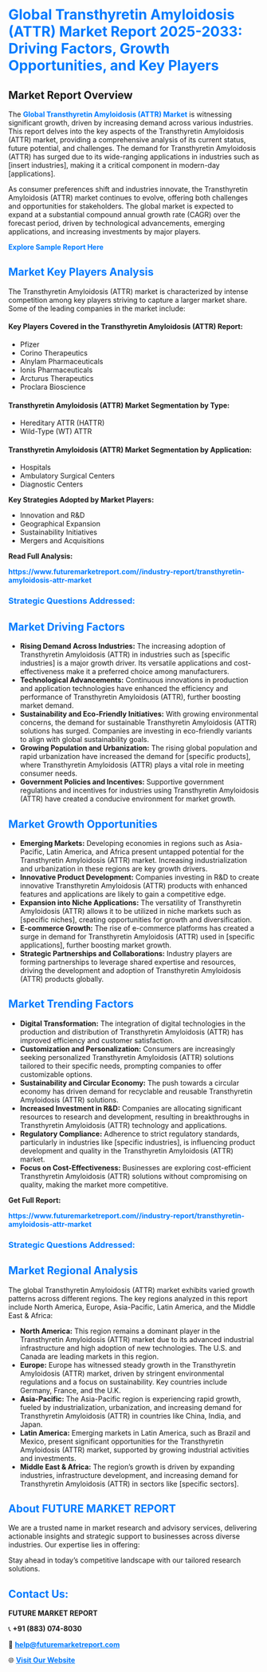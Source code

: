 <h1 style="color: #007BFF;">Global Transthyretin Amyloidosis (ATTR) Market Report 2025-2033: Driving Factors, Growth Opportunities, and Key Players</h1>

<section id="overview">
<h2>Market Report Overview</h2>
<p>The <a href="https://www.futuremarketreport.com//industry-report/transthyretin-amyloidosis-attr-market" style="color: #007BFF; text-decoration: none;"><strong>Global Transthyretin Amyloidosis (ATTR) Market</strong></a> is witnessing significant growth, driven by increasing demand across various industries. This report delves into the key aspects of the Transthyretin Amyloidosis (ATTR) market, providing a comprehensive analysis of its current status, future potential, and challenges. The demand for Transthyretin Amyloidosis (ATTR) has surged due to its wide-ranging applications in industries such as [insert industries], making it a critical component in modern-day [applications].</p>
<p>As consumer preferences shift and industries innovate, the Transthyretin Amyloidosis (ATTR) market continues to evolve, offering both challenges and opportunities for stakeholders. The global market is expected to expand at a substantial compound annual growth rate (CAGR) over the forecast period, driven by technological advancements, emerging applications, and increasing investments by major players.</p>
</section>

<section id="overview">
<p><a href="https://www.futuremarketreport.com//request-sample/reportId=82814" style="color: #007BFF; text-decoration: none;"><strong>Explore Sample Report Here</strong></a></p>
</section>

<section id="key-players">
<h2 style="color: #007BFF;">Market Key Players Analysis</h2>
<p>The Transthyretin Amyloidosis (ATTR) market is characterized by intense competition among key players striving to capture a larger market share. Some of the leading companies in the market include:</p>
<h4>Key Players Covered in the Transthyretin Amyloidosis (ATTR) Report:</h4>
<ul><li>Pfizer</li><li>Corino Therapeutics</li><li>Alnylam Pharmaceuticals</li><li>Ionis Pharmaceuticals</li><li>Arcturus Therapeutics</li><li>Proclara Bioscience</li></ul>
<h4>Transthyretin Amyloidosis (ATTR) Market Segmentation by Type:</h4>
<ul><li>Hereditary ATTR (HATTR)</li><li>Wild-Type (WT) ATTR</li></ul>

<h4>Transthyretin Amyloidosis (ATTR) Market Segmentation by Application:</h4>
<ul><li>Hospitals</li><li>Ambulatory Surgical Centers</li><li>Diagnostic Centers</li></ul>
<p><strong>Key Strategies Adopted by Market Players:</strong></p>
<ul>
<li>Innovation and R&D</li>
<li>Geographical Expansion</li>
<li>Sustainability Initiatives</li>
<li>Mergers and Acquisitions</li>
</ul>
</section>

<section>
<p><strong>Read Full Analysis: </strong></p><a href="https://www.futuremarketreport.com//industry-report/transthyretin-amyloidosis-attr-market" style="color: #007BFF; text-decoration: none;"><strong>https://www.futuremarketreport.com//industry-report/transthyretin-amyloidosis-attr-market</strong></a>
<h3 style="color: #007BFF;">Strategic Questions Addressed:</h3>
</section>

<section id="driving-factors">
<h2 style="color: #007BFF;">Market Driving Factors</h2>
<ul>
<li><strong>Rising Demand Across Industries:</strong> The increasing adoption of Transthyretin Amyloidosis (ATTR) in industries such as [specific industries] is a major growth driver. Its versatile applications and cost-effectiveness make it a preferred choice among manufacturers.</li>
<li><strong>Technological Advancements:</strong> Continuous innovations in production and application technologies have enhanced the efficiency and performance of Transthyretin Amyloidosis (ATTR), further boosting market demand.</li>
<li><strong>Sustainability and Eco-Friendly Initiatives:</strong> With growing environmental concerns, the demand for sustainable Transthyretin Amyloidosis (ATTR) solutions has surged. Companies are investing in eco-friendly variants to align with global sustainability goals.</li>
<li><strong>Growing Population and Urbanization:</strong> The rising global population and rapid urbanization have increased the demand for [specific products], where Transthyretin Amyloidosis (ATTR) plays a vital role in meeting consumer needs.</li>
<li><strong>Government Policies and Incentives:</strong> Supportive government regulations and incentives for industries using Transthyretin Amyloidosis (ATTR) have created a conducive environment for market growth.</li>
</ul>
</section>

<section id="growth-opportunities">
<h2 style="color: #007BFF;">Market Growth Opportunities</h2>
<ul>
<li><strong>Emerging Markets:</strong> Developing economies in regions such as Asia-Pacific, Latin America, and Africa present untapped potential for the Transthyretin Amyloidosis (ATTR) market. Increasing industrialization and urbanization in these regions are key growth drivers.</li>
<li><strong>Innovative Product Development:</strong> Companies investing in R&D to create innovative Transthyretin Amyloidosis (ATTR) products with enhanced features and applications are likely to gain a competitive edge.</li>
<li><strong>Expansion into Niche Applications:</strong> The versatility of Transthyretin Amyloidosis (ATTR) allows it to be utilized in niche markets such as [specific niches], creating opportunities for growth and diversification.</li>
<li><strong>E-commerce Growth:</strong> The rise of e-commerce platforms has created a surge in demand for Transthyretin Amyloidosis (ATTR) used in [specific applications], further boosting market growth.</li>
<li><strong>Strategic Partnerships and Collaborations:</strong> Industry players are forming partnerships to leverage shared expertise and resources, driving the development and adoption of Transthyretin Amyloidosis (ATTR) products globally.</li>
</ul>
</section>

<section id="trending-factors">
<h2 style="color: #007BFF;">Market Trending Factors</h2>
<ul>
<li><strong>Digital Transformation:</strong> The integration of digital technologies in the production and distribution of Transthyretin Amyloidosis (ATTR) has improved efficiency and customer satisfaction.</li>
<li><strong>Customization and Personalization:</strong> Consumers are increasingly seeking personalized Transthyretin Amyloidosis (ATTR) solutions tailored to their specific needs, prompting companies to offer customizable options.</li>
<li><strong>Sustainability and Circular Economy:</strong> The push towards a circular economy has driven demand for recyclable and reusable Transthyretin Amyloidosis (ATTR) solutions.</li>
<li><strong>Increased Investment in R&D:</strong> Companies are allocating significant resources to research and development, resulting in breakthroughs in Transthyretin Amyloidosis (ATTR) technology and applications.</li>
<li><strong>Regulatory Compliance:</strong> Adherence to strict regulatory standards, particularly in industries like [specific industries], is influencing product development and quality in the Transthyretin Amyloidosis (ATTR) market.</li>
<li><strong>Focus on Cost-Effectiveness:</strong> Businesses are exploring cost-efficient Transthyretin Amyloidosis (ATTR) solutions without compromising on quality, making the market more competitive.</li>
</ul>
</section>

<section>
<p><strong>Get Full Report: </strong></p><a href="https://www.futuremarketreport.com//industry-report/transthyretin-amyloidosis-attr-market" style="color: #007BFF; text-decoration: none;"><strong>https://www.futuremarketreport.com//industry-report/transthyretin-amyloidosis-attr-market</strong></a>
<h3 style="color: #007BFF;">Strategic Questions Addressed:</h3>
</section>


<section id="regional-analysis">
<h2 style="color: #007BFF;">Market Regional Analysis</h2>
<p>The global Transthyretin Amyloidosis (ATTR) market exhibits varied growth patterns across different regions. The key regions analyzed in this report include North America, Europe, Asia-Pacific, Latin America, and the Middle East & Africa:</p>
<ul>
<li><strong>North America:</strong> This region remains a dominant player in the Transthyretin Amyloidosis (ATTR) market due to its advanced industrial infrastructure and high adoption of new technologies. The U.S. and Canada are leading markets in this region.</li>
<li><strong>Europe:</strong> Europe has witnessed steady growth in the Transthyretin Amyloidosis (ATTR) market, driven by stringent environmental regulations and a focus on sustainability. Key countries include Germany, France, and the U.K.</li>
<li><strong>Asia-Pacific:</strong> The Asia-Pacific region is experiencing rapid growth, fueled by industrialization, urbanization, and increasing demand for Transthyretin Amyloidosis (ATTR) in countries like China, India, and Japan.</li>
<li><strong>Latin America:</strong> Emerging markets in Latin America, such as Brazil and Mexico, present significant opportunities for the Transthyretin Amyloidosis (ATTR) market, supported by growing industrial activities and investments.</li>
<li><strong>Middle East & Africa:</strong> The region’s growth is driven by expanding industries, infrastructure development, and increasing demand for Transthyretin Amyloidosis (ATTR) in sectors like [specific sectors].</li>
</ul>
</section>

<footer>
<h2 style="color: #007BFF;">About FUTURE MARKET REPORT</h2>
<p>We are a trusted name in market research and advisory services, delivering actionable insights and strategic support to businesses across diverse industries. Our expertise lies in offering:</p>

<p>Stay ahead in today’s competitive landscape with our tailored research solutions.</p>

<h2 style="color: #007BFF;">Contact Us:</h2>
<p><strong>FUTURE MARKET REPORT</strong></p>
<p>📞 <strong>+91 (883) 074-8030</strong></p>
<p>📧 <strong><a href="mailto:help@futuremarketreport.com" style="color: #007BFF;">help@futuremarketreport.com</a></strong></p>
<p>🌐 <strong><a href="https://www.futuremarketreport.com/" style="color: #007BFF;">Visit Our Website</a></strong></p>
</footer>